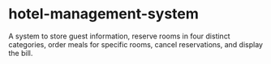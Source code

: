 # hotel-management-system
A system to store guest information, reserve rooms in four distinct categories, order meals for specific rooms, cancel reservations, and display the bill.

